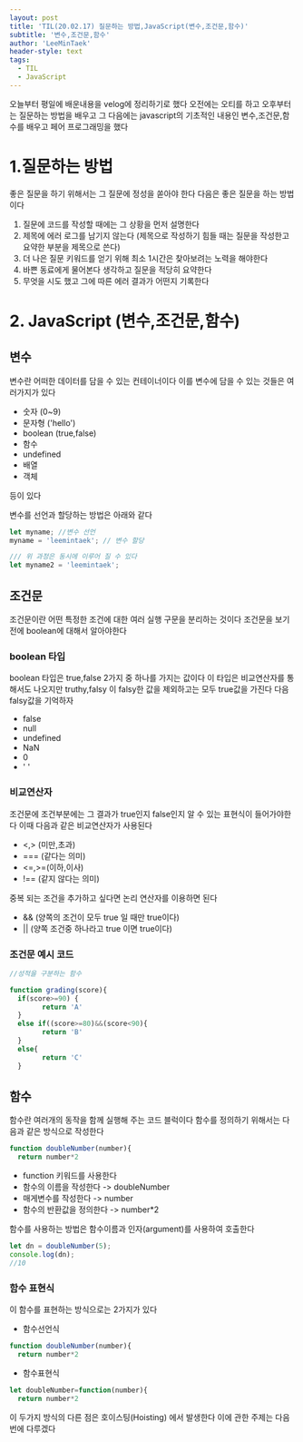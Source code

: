 ```yaml
---
layout: post
title: 'TIL(20.02.17) 질문하는 방법,JavaScript(변수,조건문,함수)'
subtitle: '변수,조건문,함수'
author: 'LeeMinTaek'
header-style: text
tags:
  - TIL
  - JavaScript
---
```


오늘부터 평일에 배운내용을 velog에 정리하기로 했다 오전에는 오티를 하고 오후부터는 질문하는 방법을 배우고 그 다음에는 javascript의 기초적인 내용인 변수,조건문,함수를 배우고 페어 프로그래밍을 했다

# 1.질문하는 방법

좋은 질문을 하기 위해서는 그 질문에 정성을 쏟아야 한다 다음은 좋은 질문을 하는 방법이다

1. 질문에 코드를 작성할 때에는 그 상황을 먼저 설명한다
2. 제목에 에러 로그를 남기지 않는다
   (제목으로 작성하기 힘들 때는 질문을 작성한고 요약한 부분을 제목으로 쓴다)
3. 더 나은 질문 키워드를 얻기 위해 최소 1시간은 찾아보려는 노력을 해야한다
4. 바쁜 동료에게 물어본다 생각하고 질문을 적당히 요약한다
5. 무엇을 시도 했고 그에 따른 에러 결과가 어떤지 기록한다

# 2. JavaScript (변수,조건문,함수)

## 변수

변수란 어떠한 데이터를 담을 수 있는 컨테이너이다 이를 변수에 담을 수 있는 것들은 여러가지가 있다

- 숫자 (0~9)
- 문자형 ('hello')
- boolean (true,false)
- 함수
- undefined
- 배열
- 객체

등이 있다

변수를 선언과 할당하는 방법은 아래와 같다

```javascript
let myname; //변수 선언
myname = 'leemintaek'; // 변수 할당

/// 위 과정은 동시에 이루어 질 수 있다
let myname2 = 'leemintaek';
```

## 조건문

조건문이란 어떤 특정한 조건에 대한 여러 실행 구문을 분리하는 것이다 조건문을 보기 전에 boolean에 대해서 알아야한다

### boolean 타입

boolean 타입은 true,false 2가지 중 하나를 가지는 값이다 이 타입은 비교연산자를 통해서도 나오지만 truthy,falsy 이 falsy한 값을 제외하고는 모두 true값을 가진다 다음 falsy값을 기억하자

- false
- null
- undefined
- NaN
- 0
- ' '

### 비교연산자

조건문에 조건부분에는 그 결과가 true인지 false인지 알 수 있는 표현식이 들어가야한다 이때 다음과 같은 비교연산자가 사용된다

- <,> (미만,초과)
- === (같다는 의미)
- <=,>=(이하,이사)
- !== (같지 않다는 의미)

중복 되는 조건을 추가하고 싶다면 논리 연산자를 이용하면 된다

- && (양쪽의 조건이 모두 true 일 때만 true이다)
- || (양쪽 조건중 하나라고 true 이면 true이다)

### 조건문 예시 코드

```javascript
//성적을 구분하는 함수

function grading(score){
  if(score>=90) {
    	return 'A'
  }
  else if((score>=80)&&(score<90){
        return 'B'
  }
  else{
    	return 'C'
  }

```

## 함수

함수란 여러개의 동작을 함께 실행해 주는 코드 블럭이다 함수를 정의하기 위해서는 다음과 같은 방식으로 작성한다

```javascript
function doubleNumber(number){
  return number*2
```

- function 키워드를 사용한다
- 함수의 이름을 작성한다 -> doubleNumber
- 매게변수를 작성한다 -> number
- 함수의 반환값을 정의한다 -> number\*2

함수를 사용하는 방법은 함수이름과 인자(argument)를 사용하여 호출한다

```javascript
let dn = doubleNumber(5);
console.log(dn);
//10
```

### 함수 표현식

이 함수를 표현하는 방식으로는 2가지가 있다

- 함수선언식

```javascript
function doubleNumber(number){
  return number*2
```

- 함수표현식

```javascript
let doubleNumber=function(number){
  return number*2
```

이 두가지 방식의 다른 점은 호이스팅(Hoisting) 에서 발생한다 이에 관한 주제는 다음번에 다루겠다
